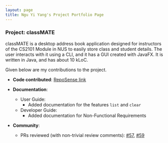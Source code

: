 ```yaml
---
layout: page
title: Ngu Yi Yang's Project Portfolio Page
---
```


### Project: classMATE

classMATE is a desktop address book application designed for instructors of the CS2101 Module in NUS to easily store class and student details. The user interacts with it using a CLI, and it has a GUI created with JavaFX. It is written in Java, and has about 10 kLoC.

Given below are my contributions to the project.

* **Code contributed**: [RepoSense link](https://nus-cs2103-ay2122s1.github.io/tp-dashboard/)

* **Documentation**:
  * User Guide:
    * Added documentation for the features `list` and `clear`
  * Developer Guide:
    * Added documentation for Non-Functional Requirements

* **Community**:
  * PRs reviewed (with non-trivial review comments): [\#57](), [\#59]()
